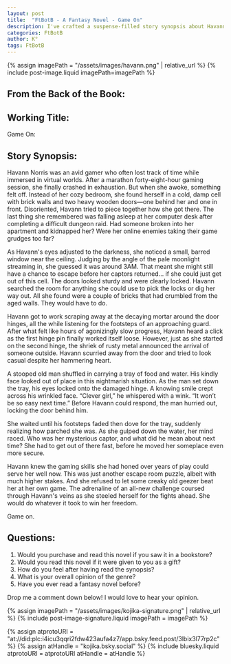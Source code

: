 ```yaml
---
layout: post
title:  "FtBotB - A Fantasy Novel - Game On"
description: I've crafted a suspense-filled story synopsis about Havann Norris, a skilled gamer who wakes up trapped in a mysterious cell after a marathon gaming session. By blending elements of gaming culture with real-world peril, I explore how her virtual skills might translate to actual survival scenarios. The enigmatic old man's cryptic warning about "next time" sets up intriguing questions about the nature of her captivity and suggests this might be more than a simple kidnapping. Through Havann's perspective, I frame her predicament as the ultimate escape room challenge.
categories: FtBotB
author: K°
tags: FtBotB
---
```

<div>
{% assign imagePath = "/assets/images/havann.png" | relative_url %}
{% include post-image.liquid imagePath=imagePath %}
</div>

## From the Back of the Book:
## Working Title:
Game On:
&nbsp;
## Story Synopsis:
Havann Norris was an avid gamer who often lost track of time while immersed in virtual worlds. After a marathon forty-eight-hour gaming session, she finally crashed in exhaustion. But when she awoke, something felt off. Instead of her cozy bedroom, she found herself in a cold, damp cell with brick walls and two heavy wooden doors—one behind her and one in front. Disoriented, Havann tried to piece together how she got there. The last thing she remembered was falling asleep at her computer desk after completing a difficult dungeon raid. Had someone broken into her apartment and kidnapped her? Were her online enemies taking their game grudges too far?  

As Havann's eyes adjusted to the darkness, she noticed a small, barred window near the ceiling. Judging by the angle of the pale moonlight streaming in, she guessed it was around 3AM. That meant she might still have a chance to escape before her captors returned… if she could just get out of this cell. The doors looked sturdy and were clearly locked. Havann searched the room for anything she could use to pick the locks or dig her way out. All she found were a couple of bricks that had crumbled from the aged walls. They would have to do.  

Havann got to work scraping away at the decaying mortar around the door hinges, all the while listening for the footsteps of an approaching guard. After what felt like hours of agonizingly slow progress, Havann heard a click as the first hinge pin finally worked itself loose. However, just as she started on the second hinge, the shriek of rusty metal announced the arrival of someone outside. Havann scurried away from the door and tried to look casual despite her hammering heart.  

A stooped old man shuffled in carrying a tray of food and water. His kindly face looked out of place in this nightmarish situation. As the man set down the tray, his eyes locked onto the damaged hinge. A knowing smile crept across his wrinkled face. “Clever girl,” he whispered with a wink. “It won’t be so easy next time.” Before Havann could respond, the man hurried out, locking the door behind him.  

She waited until his footsteps faded then dove for the tray, suddenly realizing how parched she was. As she gulped down the water, her mind raced. Who was her mysterious captor, and what did he mean about next time? She had to get out of there fast, before he moved her someplace even more secure.  

Havann knew the gaming skills she had honed over years of play could serve her well now. This was just another escape room puzzle, albeit with much higher stakes. And she refused to let some creaky old geezer beat her at her own game. The adrenaline of an all-new challenge coursed through Havann's veins as she steeled herself for the fights ahead. She would do whatever it took to win her freedom.  

Game on.  

## Questions:
1. Would you purchase and read this novel if you saw it in a bookstore?
2. Would you read this novel if it were given to you as a gift?
3. How do you feel after having read the synopsis?
4. What is your overall opinion of the genre?
5. Have you ever read a fantasy novel before?

Drop me a comment down below! I would love to hear your opinion.

<!-- signature -->
{% assign imagePath = "/assets/images/kojika-signature.png" | relative_url %}
{% include post-image-signature.liquid imagePath = imagePath %}

<!-- comments -->
{% assign atprotoURI = "at://did:plc:i4icu3qqri2fdw423aufa4z7/app.bsky.feed.post/3lbix3l77rp2c" %}
{% assign atHandle = "kojika.bsky.social" %}
{% include bluesky.liquid atprotoURI = atprotoURI atHandle = atHandle %}
